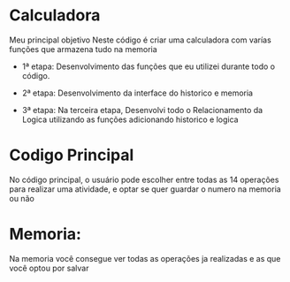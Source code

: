 # Calculadora

Meu principal objetivo Neste código é criar uma calculadora com varías funções que armazena tudo na memoria

- 1ª etapa:
Desenvolvimento das funções que eu utilizei durante todo o código.

- 2ª etapa:
Desenvolvimento da interface do historico e memoria

- 3ª etapa:
Na terceira etapa, Desenvolvi todo o Relacionamento da Logica utilizando as funções adicionando historico e logica
  
# Codigo Principal
No código principal, o usuário pode escolher entre todas as 14 operações para realizar uma atividade, e optar se quer guardar o numero na memoria ou não

# Memoria:

Na memoria você consegue ver todas as operações ja realizadas e as que você optou por salvar

